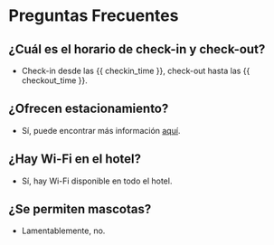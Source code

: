 # **Preguntas Frecuentes**

## ¿Cuál es el horario de check-in y check-out?
- Check-in desde las {{ checkin_time }}, check-out hasta las {{ checkout_time }}.

## ¿Ofrecen estacionamiento?
- Sí, puede encontrar más información [aquí](parking.md).

## ¿Hay Wi-Fi en el hotel?
- Sí, hay Wi-Fi disponible en todo el hotel.

## ¿Se permiten mascotas?
- Lamentablemente, no.
